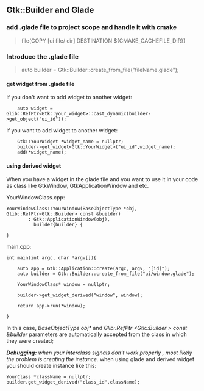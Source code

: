 ## Gtk::Builder and Glade


### add .glade file to project scope and handle it with cmake 
> file(COPY [ui file/ dir] DESTINATION ${CMAKE_CACHEFILE_DIR})

### Introduce the .glade file
> auto builder = Gtk::Builder::create_from_file("fileName.glade");

#### get widget from .glade file
If you don't want to add widget to another widget:

```
    auto widget = Glib::RefPtr<Gtk::your_widget>::cast_dynamic(builder->get_object("ui_id"));
```

If you want to add widget to another widget:
```
    Gtk::YourWidget *widget_name = nullptr;
    builder->get_widget<Gtk::YourWidget>("ui_id",widget_name);
    add(*widget_name);
```

#### using derived widget
When you have a widget in the glade file and you want to use it in your code as class like GtkWindow, GtkApplicationWindow
and etc. 

YourWindowClass.cpp:

```
YourWindowClass::YourWindow(BaseObjectType *obj, Glib::RefPtr<Gtk::Builder> const &builder)
        : Gtk::ApplicationWindow(obj),
          builder{builder} {
    
}
```

main.cpp: 
```
int main(int argc, char *argv[]){

    auto app = Gtk::Application::create(argc, argv, "[id]");
    auto builder = Gtk::Builder::create_from_file("ui/window.glade");
    
    YourWindowClass* window = nullptr;

    builder->get_widget_derived("window", window);

    return app->run(*window);

}
```

In this case, _BaseObjectType obj*_ and _Glib::RefPtr <Gtk::Builder > const &builder_ parameters are automatically accepted
from the class in which they were created;

_**Debugging:** when your interclass signals don't work properly , 
most likely the problem is creating the instance._ when using glade and derived widget you should create instance like this:

```
YourClass *className = nullptr;
builder.get_widget_derived("class_id",className);
```